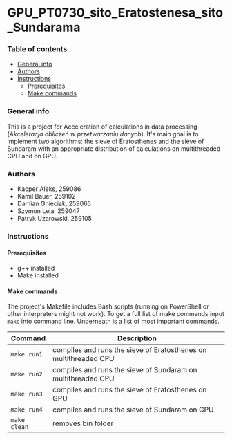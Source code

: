 # GPU_PT0730_sito_Eratostenesa_sito_Sundarama

### Table of contents
* [General info](#general-info)
* [Authors](#authors)
* [Instructions](#instructions)
    - [Prerequisites](#prerequisites)
    - [Make commands](#make-commands)

### General info

This is a project for Acceleration of calculations in data processing (*Akceleracja obliczeń w przetwarzaniu danych*).
It's main goal is to implement two algorithms: the sieve of Eratosthenes and the sieve of Sundaram with an appropriate distribution of calculations on multithreaded CPU and on GPU.

### Authors

* Kacper Aleks, 259086
* Kamil Bauer, 259102
* Damian Gnieciak, 259065
* Szymon Leja, 259047
* Patryk Uzarowski, 259105

### Instructions

#### Prerequisites

* g++ installed
* Make installed

#### Make commands

The project's Makefile includes Bash scripts (running on PowerShell or other interpreters might not work). To get a full list of make commands input `make` into command line. Underneath is a list of most important commands.

|Command|Description|
|---|---|
|`make run1`|compiles and runs the sieve of Eratosthenes on multithreaded CPU|
|`make run2`|compiles and runs the sieve of Sundaram on multithreaded CPU|
|`make run3`|compiles and runs the sieve of Eratosthenes on GPU|
|`make run4`|compiles and runs the sieve of Sundaram on GPU|
|`make clean`|removes bin folder|
